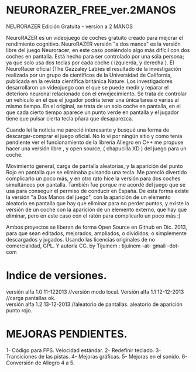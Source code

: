 NEURORAZER_FREE_ver.2MANOS
==========================
NEURORAZER Edición Gratuita - version a 2 MANOS

NeuroRAZER es un videojuego de coches gratuito creado para mejorar el rendimiento cognitivo. 
NeuroRAZER versión "a dos manos" es la versión libre del juego Neuroracer; en este caso poniéndolo algo más difícil con dos coches en pantalla. Está hecho para ser controlado por una sóla persona; ya que solo usa dos teclas por cada coche ( izquierda, y derecha ).
El NeuroRacer oficial (The Gazzaley Lab)es el resultado de la investigación realizada por un grupo de científicos de la Universidad de California, publicada en la revista científica británica Nature. Los investigadores desarrollaron un videojuego con el que se puede medir y reparar el deterioro neuronal relacionado con el envejecimiento. Se trata de controlar un vehículo en el que el jugador podría tener una única tarea o varias al mismo tiempo. En el original, se trata de un solo coche en pantalla, en el que cada cierto tiempo aparece un punto verde en pantalla y el jugador tiene que pulsar cierta tecla pñara que desaparezca.

Cuando leí la noticia me pareció interesante y busqué una forma de descargar-comprar el juego oficial. No lo vi por ningún sitio y como tenía pendiente ver el funcionamiento de la librería Allegro en C++ me propuse hacer una versión libre , y open source, ( chapucilla  XD ) del juego para un coche. 

Movimiento general, carga de pantalla aleatorias, y la aparición del punto Rojo en pantalla que se eliminaba pulsando una tecla.  Me parecíó divertido complicarlo un poco más, y en otro rato hice la versión para dos coches simultáneos por pantalla. También fue porque me acordé del juego que se usa para conseguir el permiso de conducir en España.
De esta forma existe la versión "a Dos Manos del juego", con la aparición de un elemento aleatorio en pantalla que hay que eliminar para no perder puntos, y existe la versión de un coche con la aparición de un elemento externo, que hay que eliminar, pero en este caso con el ratón para complicarlo un poco más :)

Ambos proyectos se liberan de forma Open Source en Github en Dic. 2013, para que sean editados, mejorados, ampliados, o divididos; o simplemente descargados y jugados. Usando las licencias originales de no comercialidad, GPL. Y autoría CC.
by Tijuinem :   tijuinem -at- gmail -dot- com  


Indice de versiones.
===================
versión alfa 1.0  11-122013   //versión modo local.
Versión alfa 1.1  12-12-2013  //carga pantallas ok.                                   
versión alfa 1.2  13-12-2013  //aleatorio de pantallas. aleatorio de aparición punto rojo.


MEJORAS PENDIENTES.
==================
1- Código para FPS. Velocidad estándar.
2- Redefinir teclado.
3- Transiciones de las pistas.
4- Mejoras gráficas.
5- Mejoras en el sonido.
6- Conversión de Allegro 4 a 5.

